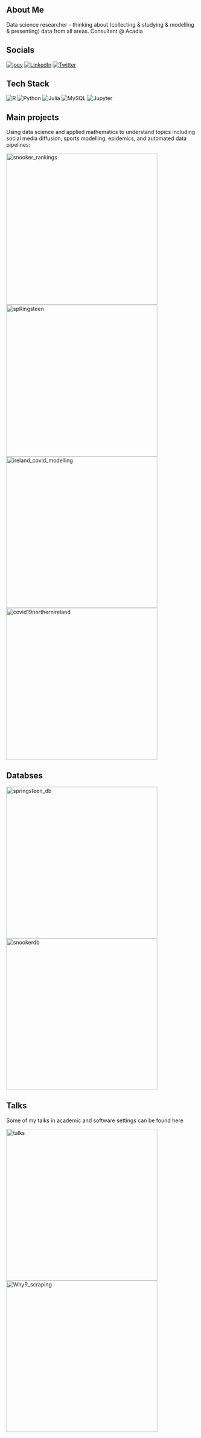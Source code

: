 ## About Me
Data science researcher - thinking about (collecting & studying & modelling & presenting) data from all areas. Consultant @ Acadia

## Socials
[![joey](https://img.shields.io/badge/website-000000?style=for-the-badge&logo=About.me&logoColor=white)](https://joeyobrien.ie)
[![LinkedIn](https://img.shields.io/badge/LinkedIn-0077B5?style=for-the-badge&logo=linkedin&logoColor=white)](https://linkedin.com/in/obrienjoey)
[![Twitter](https://img.shields.io/badge/Twitter-1DA1F2?style=for-the-badge&logo=twitter&logoColor=white)](https://twitter.com/obrienj_) 

## Tech Stack
![R](https://img.shields.io/badge/r-%23276DC3.svg?style=for-the-badge&logo=r&logoColor=white) ![Python](https://img.shields.io/badge/python-3670A0?style=for-the-badge&logo=python&logoColor=ffdd54) 	![Julia](https://img.shields.io/badge/-Julia-9558B2?style=for-the-badge&logo=julia&logoColor=white) ![MySQL](https://img.shields.io/badge/mysql-%2300f.svg?style=for-the-badge&logo=mysql&logoColor=white) ![Jupyter](https://img.shields.io/badge/Jupyter-F37626.svg?&style=for-the-badge&logo=Jupyter&logoColor=white)

## Main projects
Using data science and applied mathematics to understand topics including social media diffusion, sports modelling, epidemics, and automated data pipelines:
<p align="left">
  <a href="https://github.com/obrienjoey/snooker_rankings"><img width="400" src="https://github-readme-stats.vercel.app/api/pin/?username=obrienjoey&repo=snooker_rankings&theme=react&bg_color=1F222E&title_color=F85D7F&icon_color=F8D866&hide_border=true&show_icons=false" alt="snooker_rankings"></a>
  <a href="https://github.com/obrienjoey/spRingsteen"><img width="400" src="https://github-readme-stats.vercel.app/api/pin/?username=obrienjoey&repo=spRingsteen&theme=react&bg_color=1F222E&title_color=F85D7F&icon_color=F8D866&hide_border=true&show_icons=false" alt="spRingsteen"></a>
  <a href="https://github.com/obrienjoey/ireland_covid_modelling"><img width="400" src="https://github-readme-stats.vercel.app/api/pin/?username=obrienjoey&repo=ireland_covid_modelling&theme=react&bg_color=1F222E&title_color=F85D7F&icon_color=F8D866&hide_border=true&show_icons=false" alt="ireland_covid_modelling"></a>
  <a href="https://github.com/obrienjoey/covid19northernireland"><img width="400" src="https://github-readme-stats.vercel.app/api/pin/?username=obrienjoey&repo=covid19northernireland&theme=react&bg_color=1F222E&title_color=F85D7F&icon_color=F8D866&hide_border=true&show_icons=false" alt="covid19northernireland"></a>
</p>

## Databses

<p align="left">
  <a href="https://github.com/obrienjoey/springsteenn_db"><img width="400" src="https://github-readme-stats.vercel.app/api/pin/?username=obrienjoey&repo=springsteen_db&theme=react&bg_color=1F222E&title_color=F85D7F&icon_color=F8D866&hide_border=true&show_icons=false" alt="springsteen_db"></a>
  <a href="https://github.com/obrienjoey/snookerdb"><img width="400" src="https://github-readme-stats.vercel.app/api/pin/?username=obrienjoey&repo=snookerdb&theme=react&bg_color=1F222E&title_color=F85D7F&icon_color=F8D866&hide_border=true&show_icons=false" alt="snookerdb"></a>
</p>

## Talks
Some of my talks in academic and software settings can be found here
<p align="left">
  <a href="https://github.com/obrienjoey/talks"><img width="400" src="https://github-readme-stats.vercel.app/api/pin/?username=obrienjoey&repo=talks&theme=react&bg_color=1F222E&title_color=F85D7F&icon_color=F8D866&hide_border=true&show_icons=false" alt="talks"></a>
  <a href="https://github.com/obrienjoey/WhyR_scraping"><img width="400" src="https://github-readme-stats.vercel.app/api/pin/?username=obrienjoey&repo=WhyR_scraping&theme=react&bg_color=1F222E&title_color=F85D7F&icon_color=F8D866&hide_border=true&show_icons=false" alt="WhyR_scraping"></a>
</p>
